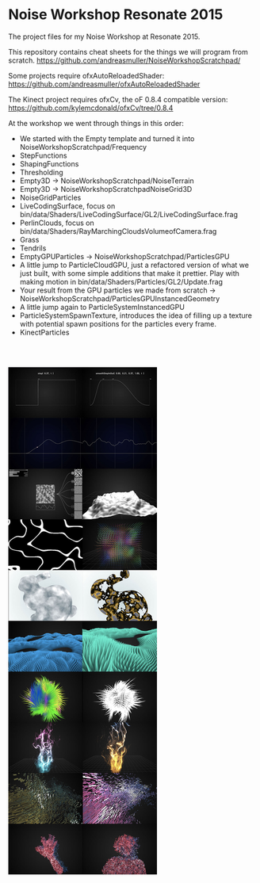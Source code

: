 # Noise Workshop Resonate 2015

The project files for my Noise Workshop at Resonate 2015. 

This repository contains cheat sheets for the things we will program from scratch.
https://github.com/andreasmuller/NoiseWorkshopScratchpad/

Some projects require ofxAutoReloadedShader:
https://github.com/andreasmuller/ofxAutoReloadedShader

The Kinect project requires ofxCv, the oF 0.8.4 compatible version:
https://github.com/kylemcdonald/ofxCv/tree/0.8.4

At the workshop we went through things in this order:

- We started with the Empty template and turned it into NoiseWorkshopScratchpad/Frequency
- StepFunctions
- ShapingFunctions
- Thresholding
- Empty3D -> NoiseWorkshopScratchpad/NoiseTerrain
- Empty3D -> NoiseWorkshopScratchpadNoiseGrid3D
- NoiseGridParticles
- LiveCodingSurface, focus on bin/data/Shaders/LiveCodingSurface/GL2/LiveCodingSurface.frag
- PerlinClouds, focus on bin/data/Shaders/RayMarchingCloudsVolumeofCamera.frag
- Grass
- Tendrils
- EmptyGPUParticles -> NoiseWorkshopScratchpad/ParticlesGPU
- A little jump to ParticleCloudGPU, just a refactored version of what we just built, with some simple additions that make it prettier. Play with making motion in bin/data/Shaders/Particles/GL2/Update.frag
- Your result from the GPU particles we made from scratch -> NoiseWorkshopScratchpad/ParticlesGPUInstancedGeometry
- A little jump again to ParticleSystemInstancedGPU
- ParticleSystemSpawnTexture, introduces the idea of filling up a texture with potential spawn positions for the particles every frame.
- KinectParticles 


<br>
<br>

![Alt text](Screenshots/PosterImageSmall.jpg?raw=true "Optional Title")
